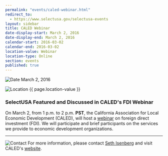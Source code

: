 ```yaml
---
permalink: "events/caled-webinar.html"
redirect_to:
  - https://www.selectusa.gov/selectusa-events
layout: sidebar
title: CALED Webinar
date-display-start: March 2, 2016
date-display-end: March 2, 2016
calendar-start: 2016-03-02
calendar-end: 2016-03-02
location-value: Webinar
location-type: Online
section: events
published: true
---
```



![Date](https://google.github.io/material-design-icons/action/svg/design/ic_event_24px.svg "Date") March 2, 2016

![Location](http://google.github.io/material-design-icons/social/svg/design/ic_location_city_24px.svg "Location") {{ page.location-value }}

### SelectUSA Featured and Discussed in CALED's FDI Webinar

On March 2, from 1 p.m. to 2 p.m. **PST**, the California Association for Local Economic Development (CALED), will host a [webinar](http://www.caled.org/events-and-webinars/) on foreign direct investment (FDI). We will participate and brief participants on the services we provide to economic development organizations.

---

![Contact](https://google.github.io/material-design-icons/action/svg/design/ic_question_answer_24px.svg "Contact") For more information, please contact [Seth Isenberg](mailto:seth.isenberg@trade.gov?Subject=CALED%20Webinar%20Info%20Inquiry) and visit CALED's [website](http://www.caled.org/events-and-webinars/).
